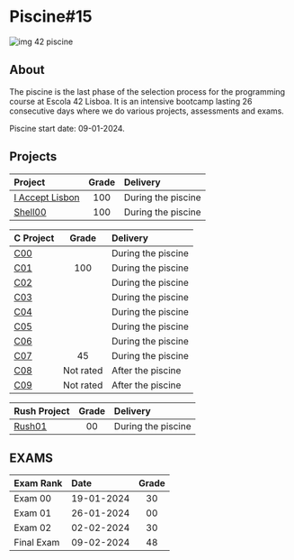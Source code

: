 # Piscine#15

<img src = "https://www.codequoi.com/wp-content/uploads/2022/07/codequoi_42_piscine_cover.png" alt = "img 42 piscine">

## About

The piscine is the last phase of the selection process for the programming course at Escola 42 Lisboa. It is an intensive bootcamp lasting 26 consecutive days where we do various projects, assessments and exams.

Piscine start date: 09-01-2024.

## Projects
<div>
	
| Project | Grade | Delivery |
| :--- | :---: | :--- |
| [I Accept Lisbon](https://github.com/MargaridaIFM/42_School_piscine/tree/main/Aceito-Lisboa) | 100 | During the piscine |
| [Shell00](https://github.com/MargaridaIFM/42_School_piscine/tree/main/Shell00) | 100 | During the piscine |



| C Project | Grade | Delivery |
| :--- | :---: | :--- |
| [C00](https://github.com/MargaridaIFM/42_School_piscine/tree/main/Rush01/ex00) | | During the piscine |
| [C01](https://github.com/MargaridaIFM/42_School_piscine/tree/main/C01) | 100 | During the piscine |
| [C02](https://github.com/MargaridaIFM/42_School_piscine/tree/main/C02) | | During the piscine |
| [C03](https://github.com/MargaridaIFM/42_School_piscine/tree/main/C03) | | During the piscine |
| [C04](https://github.com/MargaridaIFM/42_School_piscine/tree/main/C04) | | During the piscine |
| [C05](https://github.com/MargaridaIFM/42_School_piscine/tree/main/C05) | | During the piscine |
| [C06](https://github.com/MargaridaIFM/42_School_piscine/tree/main/C06) | | During the piscine |
| [C07](https://github.com/MargaridaIFM/42_School_piscine/tree/main/C07) | 45 | During the piscine |
| [C08](https://github.com/MargaridaIFM/42_School_piscine/tree/main/C08) | Not rated | After the piscine |
| [C09](https://github.com/MargaridaIFM/42_School_piscine/tree/main/C09) | Not rated | After the piscine |

| Rush Project | Grade | Delivery |
| :--- | :---: | :--- |
| [Rush01](https://github.com/MargaridaIFM/42_School_piscine/tree/main/Rush01/ex00) | 00 | During the piscine

</div>
	
## EXAMS
<div >

| Exam Rank | Date |Grade |
| :--- | :--- | :---: |
| Exam 00 | 19-01-2024 |  30 |
| Exam 01 | 26-01-2024 |  00 |
| Exam 02 | 02-02-2024 |  30 | 
| Final Exam | 09-02-2024 | 48 |

</div>
